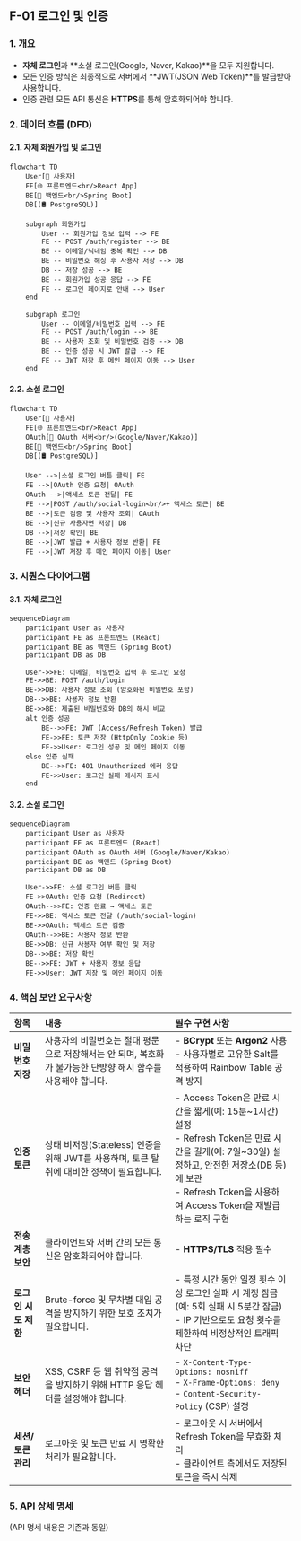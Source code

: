 ## F-01 로그인 및 인증

### 1. 개요
- **자체 로그인**과 **소셜 로그인(Google, Naver, Kakao)**을 모두 지원합니다.
- 모든 인증 방식은 최종적으로 서버에서 **JWT(JSON Web Token)**를 발급받아 사용합니다.
- 인증 관련 모든 API 통신은 **HTTPS**를 통해 암호화되어야 합니다.

### 2. 데이터 흐름 (DFD)

#### 2.1. 자체 회원가입 및 로그인
```mermaid
flowchart TD
    User[🧑 사용자]
    FE[🌐 프론트엔드<br/>React App]
    BE[🚀 백엔드<br/>Spring Boot]
    DB[(🛢️ PostgreSQL)]

    subgraph 회원가입
        User -- 회원가입 정보 입력 --> FE
        FE -- POST /auth/register --> BE
        BE -- 이메일/닉네임 중복 확인 --> DB
        BE -- 비밀번호 해싱 후 사용자 저장 --> DB
        DB -- 저장 성공 --> BE
        BE -- 회원가입 성공 응답 --> FE
        FE -- 로그인 페이지로 안내 --> User
    end

    subgraph 로그인
        User -- 이메일/비밀번호 입력 --> FE
        FE -- POST /auth/login --> BE
        BE -- 사용자 조회 및 비밀번호 검증 --> DB
        BE -- 인증 성공 시 JWT 발급 --> FE
        FE -- JWT 저장 후 메인 페이지 이동 --> User
    end
```

#### 2.2. 소셜 로그인
```mermaid
flowchart TD
    User[🧑 사용자]
    FE[🌐 프론트엔드<br/>React App]
    OAuth[🔑 OAuth 서버<br/>(Google/Naver/Kakao)]
    BE[🚀 백엔드<br/>Spring Boot]
    DB[(🛢️ PostgreSQL)]

    User -->|소셜 로그인 버튼 클릭| FE
    FE -->|OAuth 인증 요청| OAuth
    OAuth -->|액세스 토큰 전달| FE
    FE -->|POST /auth/social-login<br/>+ 액세스 토큰| BE
    BE -->|토큰 검증 및 사용자 조회| OAuth
    BE -->|신규 사용자면 저장| DB
    DB -->|저장 확인| BE
    BE -->|JWT 발급 + 사용자 정보 반환| FE
    FE -->|JWT 저장 후 메인 페이지 이동| User
```

### 3. 시퀀스 다이어그램

#### 3.1. 자체 로그인
```mermaid
sequenceDiagram
    participant User as 사용자
    participant FE as 프론트엔드 (React)
    participant BE as 백엔드 (Spring Boot)
    participant DB as DB

    User->>FE: 이메일, 비밀번호 입력 후 로그인 요청
    FE->>BE: POST /auth/login
    BE->>DB: 사용자 정보 조회 (암호화된 비밀번호 포함)
    DB-->>BE: 사용자 정보 반환
    BE->>BE: 제출된 비밀번호와 DB의 해시 비교
    alt 인증 성공
        BE-->>FE: JWT (Access/Refresh Token) 발급
        FE->>FE: 토큰 저장 (HttpOnly Cookie 등)
        FE->>User: 로그인 성공 및 메인 페이지 이동
    else 인증 실패
        BE-->>FE: 401 Unauthorized 에러 응답
        FE->>User: 로그인 실패 메시지 표시
    end
```

#### 3.2. 소셜 로그인
```mermaid
sequenceDiagram
    participant User as 사용자
    participant FE as 프론트엔드 (React)
    participant OAuth as OAuth 서버 (Google/Naver/Kakao)
    participant BE as 백엔드 (Spring Boot)
    participant DB as DB

    User->>FE: 소셜 로그인 버튼 클릭
    FE->>OAuth: 인증 요청 (Redirect)
    OAuth-->>FE: 인증 완료 → 액세스 토큰
    FE->>BE: 액세스 토큰 전달 (/auth/social-login)
    BE->>OAuth: 액세스 토큰 검증
    OAuth-->>BE: 사용자 정보 반환
    BE->>DB: 신규 사용자 여부 확인 및 저장
    DB-->>BE: 저장 확인
    BE-->>FE: JWT + 사용자 정보 응답
    FE->>User: JWT 저장 및 메인 페이지 이동
```

### 4. 핵심 보안 요구사항

| 항목 | 내용 | 필수 구현 사항 |
| :--- | :--- | :--- |
| **비밀번호 저장** | 사용자의 비밀번호는 절대 평문으로 저장해서는 안 되며, 복호화가 불가능한 단방향 해시 함수를 사용해야 합니다. | - **BCrypt** 또는 **Argon2** 사용<br>- 사용자별로 고유한 Salt를 적용하여 Rainbow Table 공격 방지 |
| **인증 토큰** | 상태 비저장(Stateless) 인증을 위해 JWT를 사용하며, 토큰 탈취에 대비한 정책이 필요합니다. | - Access Token은 만료 시간을 짧게(예: 15분~1시간) 설정<br>- Refresh Token은 만료 시간을 길게(예: 7일~30일) 설정하고, 안전한 저장소(DB 등)에 보관<br>- Refresh Token을 사용하여 Access Token을 재발급하는 로직 구현 |
| **전송 계층 보안** | 클라이언트와 서버 간의 모든 통신은 암호화되어야 합니다. | - **HTTPS/TLS** 적용 필수 |
| **로그인 시도 제한** | Brute-force 및 무차별 대입 공격을 방지하기 위한 보호 조치가 필요합니다. | - 특정 시간 동안 일정 횟수 이상 로그인 실패 시 계정 잠금(예: 5회 실패 시 5분간 잠금)<br>- IP 기반으로도 요청 횟수를 제한하여 비정상적인 트래픽 차단 |
| **보안 헤더** | XSS, CSRF 등 웹 취약점 공격을 방지하기 위해 HTTP 응답 헤더를 설정해야 합니다. | - `X-Content-Type-Options: nosniff`<br>- `X-Frame-Options: deny`<br>- `Content-Security-Policy` (CSP) 설정 |
| **세션/토큰 관리** | 로그아웃 및 토큰 만료 시 명확한 처리가 필요합니다. | - 로그아웃 시 서버에서 Refresh Token을 무효화 처리<br>- 클라이언트 측에서도 저장된 토큰을 즉시 삭제 |

### 5. API 상세 명세

(API 명세 내용은 기존과 동일)